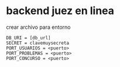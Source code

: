 # backend juez en linea

crear archivo para entorno
```dosini
DB_URI = [db_url]
SECRET = clavemuysecreta
PORT_USUARIOS = <puerto>
PORT_PROBLEMAS = <puerto>
PORT_CONCURSO = <puerto>
```